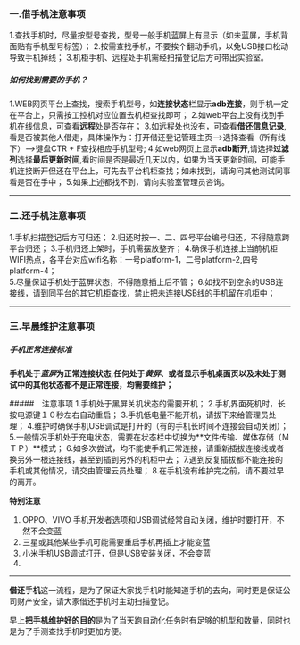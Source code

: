 

### 一.借手机注意事项

1.查找手机时，尽量按型号查找，型号一般手机蓝屏上有显示（如未蓝屏，手机背面贴有手机型号标签）；
2.按需查找手机，不要挨个翻动手机，以免USB接口松动导致手机掉线；
3.机柜手机、远程处手机需经扫描登记后方可带出实验室。
#####  如何找到需要的手机？
1.WEB网页平台上查找，搜索手机型号，如**连接状态**栏显示**adb连接**，则手机一定在平台上，只需按工控机对应位置去机柜查找即可；
2.如web平台上没有找到手机在线信息，可查看**远程**处是否存在；
3.如远程处也没有，可查看**借还信息记录**,看是否被其他人借走，具体操作为：打开借还登记管理主页-->选择查看（所有线下）-->键盘CTR + F查找相应手机型号;
4.如web网页上显示**adb断开**,请选择**过滤列**选择**最后更新时间**,看时间是否是最近几天以内，如果为当天更新时间，可能手机连接断开但还在平台上，可先去平台机柜查找；如未找到，请询问其他测试同事看是否在手中；
5.如果上述都找不到，请向实验室管理员咨询。

---
### 二.还手机注意事项

1.手机扫描登记后方可归还；
2.归还时按一、二、四号平台编号归还，不得随意跨平台归还；
3.手机归还上架时，手机需摆放整齐；
4.确保手机连接上当前机柜WIFI热点，各平台对应wifi名称：一号platform-1，二号platform-2,四号platform-4；   
5.尽量保证手机处于蓝屏状态，不得随意插上后不管；
6.如找不到空余的USB连接线，请到同平台的其它机柜查找，禁止把未连接USB线的手机留在机柜中；

---
###  三.早晨维护注意事项

##### 手机正常连接标准
**手机处于*蓝屏*为正常连接状态,任何处于*黄屏*、或者显示手机桌面页以及未处于测试中的其他状态都不是正常连接，均需要维护；**

#####　注意事项
1.手机处于黑屏关机状态的需要开机；
2.手机界面死机时，长按电源键１０秒左右自动重启；
3.手机低电量不能开机，请拔下来给管理员处理；
4.维护时确保手机USB调试是打开的（有的手机长时间不连接会自动关闭）；
5.一般情况手机处于充电状态，需要在状态栏中切换为**文件传输、媒体存储（ＭＴＰ）**模式；
6.如多次尝试，均不能使手机正常连接，请重新插拔连接线或者换另外一根连接线，甚至到插到另外的机柜中去；
7.遇到反复插拔都不能连接的手机或其他情况，请交由管理云员处理；
8.在手机没有维护完之前，请不要过早的离开。

**特别注意**
1. OPPO、VIVO 手机开发者选项和USB调试经常自动关闭，维护时要打开，不然不会变蓝
2. 三星或其他某些手机可能需要重启手机再插上才能变蓝 
3. 小米手机USB调试打开，但是USB安装关闭，不会变蓝
4. 

---

**借还手机**这一流程，是为了保证大家找手机时能知道手机的去向，同时更是保证公司财产安全，请大家借还手机时主动扫描登记。

早上**把手机维护好的目的**是为了当天跑自动化任务时有足够的机型和数量，同时也是为了手测查找手机时更加方便。